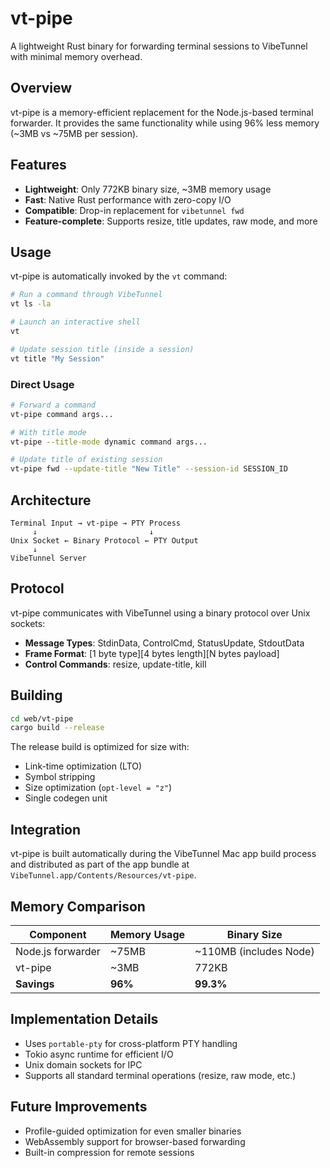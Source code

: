 # vt-pipe

A lightweight Rust binary for forwarding terminal sessions to VibeTunnel with minimal memory overhead.

## Overview

vt-pipe is a memory-efficient replacement for the Node.js-based terminal forwarder. It provides the same functionality while using 96% less memory (~3MB vs ~75MB per session).

## Features

- **Lightweight**: Only 772KB binary size, ~3MB memory usage
- **Fast**: Native Rust performance with zero-copy I/O
- **Compatible**: Drop-in replacement for `vibetunnel fwd`
- **Feature-complete**: Supports resize, title updates, raw mode, and more

## Usage

vt-pipe is automatically invoked by the `vt` command:

```bash
# Run a command through VibeTunnel
vt ls -la

# Launch an interactive shell
vt

# Update session title (inside a session)
vt title "My Session"
```

### Direct Usage

```bash
# Forward a command
vt-pipe command args...

# With title mode
vt-pipe --title-mode dynamic command args...

# Update title of existing session
vt-pipe fwd --update-title "New Title" --session-id SESSION_ID
```

## Architecture

```
Terminal Input → vt-pipe → PTY Process
     ↓                         ↓
Unix Socket ← Binary Protocol ← PTY Output
     ↓
VibeTunnel Server
```

## Protocol

vt-pipe communicates with VibeTunnel using a binary protocol over Unix sockets:

- **Message Types**: StdinData, ControlCmd, StatusUpdate, StdoutData
- **Frame Format**: [1 byte type][4 bytes length][N bytes payload]
- **Control Commands**: resize, update-title, kill

## Building

```bash
cd web/vt-pipe
cargo build --release
```

The release build is optimized for size with:
- Link-time optimization (LTO)
- Symbol stripping
- Size optimization (`opt-level = "z"`)
- Single codegen unit

## Integration

vt-pipe is built automatically during the VibeTunnel Mac app build process and distributed as part of the app bundle at `VibeTunnel.app/Contents/Resources/vt-pipe`.

## Memory Comparison

| Component | Memory Usage | Binary Size |
|-----------|-------------|-------------|
| Node.js forwarder | ~75MB | ~110MB (includes Node) |
| vt-pipe | ~3MB | 772KB |
| **Savings** | **96%** | **99.3%** |

## Implementation Details

- Uses `portable-pty` for cross-platform PTY handling
- Tokio async runtime for efficient I/O
- Unix domain sockets for IPC
- Supports all standard terminal operations (resize, raw mode, etc.)

## Future Improvements

- Profile-guided optimization for even smaller binaries
- WebAssembly support for browser-based forwarding
- Built-in compression for remote sessions